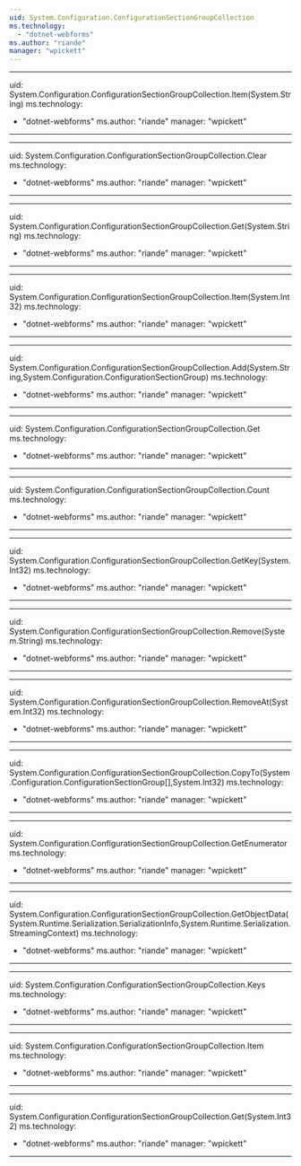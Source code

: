 ```yaml
---
uid: System.Configuration.ConfigurationSectionGroupCollection
ms.technology: 
  - "dotnet-webforms"
ms.author: "riande"
manager: "wpickett"
---
```


---
uid: System.Configuration.ConfigurationSectionGroupCollection.Item(System.String)
ms.technology: 
  - "dotnet-webforms"
ms.author: "riande"
manager: "wpickett"
---

---
uid: System.Configuration.ConfigurationSectionGroupCollection.Clear
ms.technology: 
  - "dotnet-webforms"
ms.author: "riande"
manager: "wpickett"
---

---
uid: System.Configuration.ConfigurationSectionGroupCollection.Get(System.String)
ms.technology: 
  - "dotnet-webforms"
ms.author: "riande"
manager: "wpickett"
---

---
uid: System.Configuration.ConfigurationSectionGroupCollection.Item(System.Int32)
ms.technology: 
  - "dotnet-webforms"
ms.author: "riande"
manager: "wpickett"
---

---
uid: System.Configuration.ConfigurationSectionGroupCollection.Add(System.String,System.Configuration.ConfigurationSectionGroup)
ms.technology: 
  - "dotnet-webforms"
ms.author: "riande"
manager: "wpickett"
---

---
uid: System.Configuration.ConfigurationSectionGroupCollection.Get
ms.technology: 
  - "dotnet-webforms"
ms.author: "riande"
manager: "wpickett"
---

---
uid: System.Configuration.ConfigurationSectionGroupCollection.Count
ms.technology: 
  - "dotnet-webforms"
ms.author: "riande"
manager: "wpickett"
---

---
uid: System.Configuration.ConfigurationSectionGroupCollection.GetKey(System.Int32)
ms.technology: 
  - "dotnet-webforms"
ms.author: "riande"
manager: "wpickett"
---

---
uid: System.Configuration.ConfigurationSectionGroupCollection.Remove(System.String)
ms.technology: 
  - "dotnet-webforms"
ms.author: "riande"
manager: "wpickett"
---

---
uid: System.Configuration.ConfigurationSectionGroupCollection.RemoveAt(System.Int32)
ms.technology: 
  - "dotnet-webforms"
ms.author: "riande"
manager: "wpickett"
---

---
uid: System.Configuration.ConfigurationSectionGroupCollection.CopyTo(System.Configuration.ConfigurationSectionGroup[],System.Int32)
ms.technology: 
  - "dotnet-webforms"
ms.author: "riande"
manager: "wpickett"
---

---
uid: System.Configuration.ConfigurationSectionGroupCollection.GetEnumerator
ms.technology: 
  - "dotnet-webforms"
ms.author: "riande"
manager: "wpickett"
---

---
uid: System.Configuration.ConfigurationSectionGroupCollection.GetObjectData(System.Runtime.Serialization.SerializationInfo,System.Runtime.Serialization.StreamingContext)
ms.technology: 
  - "dotnet-webforms"
ms.author: "riande"
manager: "wpickett"
---

---
uid: System.Configuration.ConfigurationSectionGroupCollection.Keys
ms.technology: 
  - "dotnet-webforms"
ms.author: "riande"
manager: "wpickett"
---

---
uid: System.Configuration.ConfigurationSectionGroupCollection.Item
ms.technology: 
  - "dotnet-webforms"
ms.author: "riande"
manager: "wpickett"
---

---
uid: System.Configuration.ConfigurationSectionGroupCollection.Get(System.Int32)
ms.technology: 
  - "dotnet-webforms"
ms.author: "riande"
manager: "wpickett"
---
